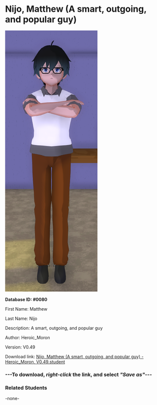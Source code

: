 # Nijo, Matthew (A smart, outgoing, and popular guy)

<img src="../../Files/Images/Nijo, Matthew (A smart, outgoing, and popular guy).png" title="Nijo, Matthew (A smart, outgoing, and popular guy) - Heroic_Moron, V0.49">

**Database ID: #0080**

First Name: Matthew

Last Name: Nijo

Description: A smart, outgoing, and popular guy

Author: Heroic_Moron

Version: V0.49

Download link: <a href="https://raw.githubusercontent.com/Arbiter1223/Daigaku-Gurashi-Custom-Students/master/Files/Student%20Files/Nijo%2C%20Matthew%20(A%20smart%2C%20outgoing%2C%20and%20popular%20guy)%20-%20Heroic_Moron%2C%20V0.49.student">Nijo, Matthew (A smart, outgoing, and popular guy) - Heroic_Moron, V0.49.student</a>

### ---**To download, _right-click_ the link, and select _"Save as"_**---

### Related Students

-none-
